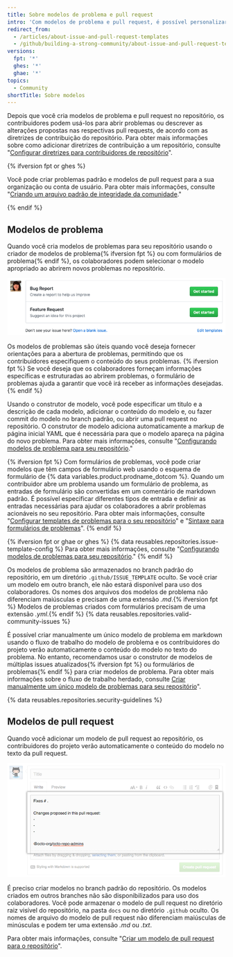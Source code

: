 ```yaml
---
title: Sobre modelos de problema e pull request
intro: 'Com modelos de problema e pull request, é possível personalizar e padronizar as informações que deseja que os contribuidores incluam quando abrem problemas e pull requests no seu repositório.'
redirect_from:
  - /articles/about-issue-and-pull-request-templates
  - /github/building-a-strong-community/about-issue-and-pull-request-templates
versions:
  fpt: '*'
  ghes: '*'
  ghae: '*'
topics:
  - Community
shortTitle: Sobre modelos
---
```


Depois que você cria modelos de problema e pull request no repositório, os contribuidores podem usá-los para abrir problemas ou descrever as alterações propostas nas respectivas pull requests, de acordo com as diretrizes de contribuição do repositório. Para obter mais informações sobre como adicionar diretrizes de contribuição a um repositório, consulte "[Configurar diretrizes para contribuidores de repositório](/articles/setting-guidelines-for-repository-contributors)".

{% ifversion fpt or ghes %}

Você pode criar problemas padrão e modelos de pull request para a sua organização ou conta de usuário. Para obter mais informações, consulte "[Criando um arquivo padrão de integridade da comunidade](/communities/setting-up-your-project-for-healthy-contributions/creating-a-default-community-health-file)."

{% endif %}

## Modelos de problema

Quando você cria modelos de problemas para seu repositório usando o criador de modelos de problema{% ifversion fpt %} ou com formulários de problema{% endif %}, os colaboradores podem selecionar o modelo apropriado ao abrirem novos problemas no repositório.

![Página de novo problema mostrando opções do modelo de problema](/assets/images/help/issues/new-issue-page-with-multiple-templates.png)

Os modelos de problemas são úteis quando você deseja fornecer orientações para a abertura de problemas, permitindo que os contribuidores especifiquem o conteúdo do seus problemas. {% ifversion fpt %} Se você deseja que os colaboradores forneçam informações específicas e estruturadas ao abrirem problemas, o formulário de problemas ajuda a garantir que você irá receber as informações desejadas.{% endif %}

Usando o construtor de modelo, você pode especificar um titulo e a descrição de cada modelo, adicionar o conteúdo do modelo e, ou fazer commit do modelo no branch padrão, ou abrir uma pull request no repositório. O construtor de modelo adiciona automaticamente a markup de página inicial YAML que é necessária para que o modelo apareça na página do novo problema. Para obter mais informações, consulte "[Configurando modelos de problema para seu repositório](/articles/configuring-issue-templates-for-your-repository)."

{% ifversion fpt %}
Com formulários de problemas, você pode criar modelos que têm campos de formulário web usando o esquema de formulário de {% data variables.product.prodname_dotcom %}. Quando um contribuidor abre um problema usando um formulário de problema, as entradas de formulário são convertidas em um comentário de markdown padrão. É possível especificar diferentes tipos de entrada e definir as entradas necessárias para ajudar os colaboradores a abrir problemas acionáveis no seu repositório. Para obter mais informações, consulte "[Configurar templates de problemas para o seu repositório](/communities/using-templates-to-encourage-useful-issues-and-pull-requests/configuring-issue-templates-for-your-repository#creating-issue-forms)" e "[Sintaxe para formulários de problemas](/communities/using-templates-to-encourage-useful-issues-and-pull-requests/syntax-for-issue-forms)".
{% endif %}

{% ifversion fpt or ghae or ghes %}
{% data reusables.repositories.issue-template-config %} Para obter mais informações, consulte "[Configurando modelos de problemas para seu repositório](/communities/using-templates-to-encourage-useful-issues-and-pull-requests/configuring-issue-templates-for-your-repository#configuring-the-template-chooser)."
{% endif %}

Os modelos de problema são armazenados no branch padrão do repositório, em um diretório `.github/ISSUE_TEMPLATE` oculto. Se você criar um modelo em outro branch, ele não estará disponível para uso dos colaboradores. Os nomes dos arquivos dos modelos de problema não diferenciam maiúsculas e precisam de uma extensão *.md*.{% ifversion fpt %} Modelos de problemas criados com formulários precisam de uma extensão *.yml*.{% endif %} {% data reusables.repositories.valid-community-issues %}

É possível criar manualmente um único modelo de problema em markdown usando o fluxo de trabalho do modelo de problema e os contribuidores do projeto verão automaticamente o conteúdo do modelo no texto do problema. No entanto, recomendamos usar o construtor de modelos de múltiplas issues atualizados{% ifversion fpt %} ou formulários de problemas{% endif %} para criar modelos de problema. Para obter mais informações sobre o fluxo de trabalho herdado, consulte [Criar manualmente um único modelo de problemas para seu repositório](/articles/manually-creating-a-single-issue-template-for-your-repository)".

{% data reusables.repositories.security-guidelines %}

## Modelos de pull request

Quando você adicionar um modelo de pull request ao repositório, os contribuidores do projeto verão automaticamente o conteúdo do modelo no texto da pull request.

![Exemplo de modelo de pull request](/assets/images/help/pull_requests/pr-template-sample.png)

É preciso criar modelos no branch padrão do repositório. Os modelos criados em outros branches não são disponibilizados para uso dos colaboradores. Você pode armazenar o modelo de pull request no diretório raiz visível do repositório, na pasta `docs` ou no diretório `.github` oculto. Os nomes de arquivo do modelo de pull request não diferenciam maiúsculas de minúsculas e podem ter uma extensão *.md* ou *.txt*.

Para obter mais informações, consulte "[Criar um modelo de pull request para o repositório](/articles/creating-a-pull-request-template-for-your-repository)".
